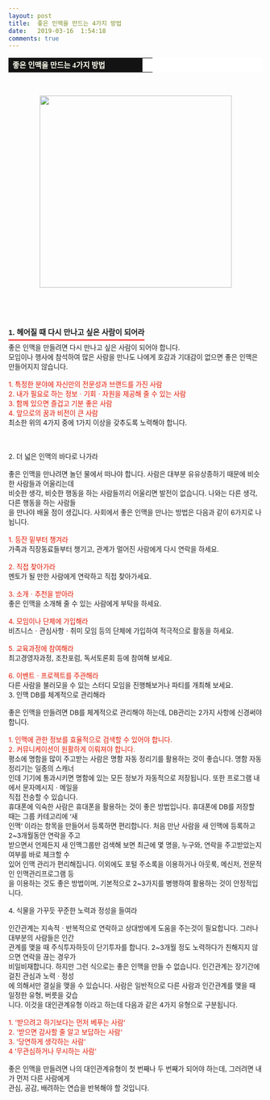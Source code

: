 ```yaml
---
layout: post
title:  좋은 인맥을 만드는 4가지 방법
date:   2019-03-16  1:54:18
comments: true
---
```






<table width="99%" bgcolor="#ffffff" cellspacing="1" cellpadding="2"><tbody><tr><td width="250" bgcolor="#141313" style-="border-bottom:#141313 1px solid; border-left:#141313 1px solid; border-top:#141313 1px solid; &#13;&#10;border-right:#141313 1px solid"><span style="color: rgb(0, 0, 0); font-family: 맑은 고딕, dotum, verdana; font-size: 11pt;"><strong><span syle="font-size:11pt"><font color="#fffff0">좋은 인맥을 만드는 4가지 방법</font></span></strong></span></td><td style="border-width: 0px 0px 1px; border-style: solid; border-color: rgb(255, 255, 255) rgb(255, 255, 255) rgb(20, 19, 19);"><span style="font-size: 11pt;"><font color="#000000">&nbsp;</font></span></td></tr></tbody></table><p><span style="font-size: 10pt;">﻿<br></span></p><div class="imageblock center" style="text-align: center; clear: both;"><span data-lightbox="lightbox" data-url="https://t1.daumcdn.net/cfile/tistory/1470C2124C7FC8D951?download"><img width="381" height="247" style="height: auto; cursor: pointer; max-width: 100%;" alt="" src="https://t1.daumcdn.net/cfile/tistory/1470C2124C7FC8D951" filemime="image/jpeg" filename="인맥.jpg"></span></div><p><span style="font-size: 10pt;">﻿<br><br></span><br></p><h3 style="font: bold 11pt/normal 맑은 고딕, Dotum, Sans-serif; margin: 0px; padding: 0px 0px 5px; border-bottom-color: rgb(255, 0, 0); border-bottom-width: 2px; border-bottom-style: solid; float: left; font-size-adjust: none; font-stretch: normal;">1. 헤어질 때 다시 만나고 싶은 사람이 되어라</h3><p><span style="font-size: 10pt;"><br><br>좋은 인맥을 만들려면 다시 만나고 싶은 사람이 되어야 합니다. <br>모임이나 행사에 참석하여 많은 사람을 만나도 나에게 호감과 기대감이 없으면 좋은 인맥은 만들어지지 않습니다.<br><br><font color="#e31600">1.&nbsp;특정한 분야에 자신만의 전문성과 브랜드를 가진 사람<br>2.&nbsp;내가 필요로 하는 정보ㆍ기회ㆍ자원을 제공해 줄 수 있는 사람<br>3.&nbsp;함께 있으면 즐겁고 기분 좋은 사람<br>4.&nbsp;앞으로의 꿈과 비전이 큰 사람</font><br> 최소한 위의&nbsp;4가지 중에&nbsp;1가지 이상을 갖추도록 노력해야 합니다.<br><br><br><br>2. 더 넓은 인맥의 바다로 나가라<span style="font-size: 10pt;">﻿<br><br>좋은 인맥을 만나려면 놀던 물에서 떠나야 합니다. 사람은 대부분 유유상종하기 때문에 비슷한 사람들과 어울리는데<br> 비슷한 생각, 비슷한 행동을 하는 사람들끼리 어울리면 발전이 없습니다. 나와는 다른 생각, 다른 행동을 하는 사람들<br> 을 만나야 배울 점이 생깁니다. 사회에서 좋은 인맥을 만나는 방법은 다음과 같이&nbsp;6가지로 나뉩니다. <br><br><font color="#e31600">1. 등잔 밑부터 챙겨라<br></font>가족과 직장동료들부터 챙기고, 관계가 멀어진 사람에게 다시 연락을 하세요.<br><br><font color="#e31600">2. 직접 찾아가라<br></font>멘토가 될 만한 사람에게 연락하고 직접 찾아가세요.<br><br><font color="#e31600">3. 소개ㆍ추천을 받아라<br></font>좋은 인맥을 소개해 줄 수 있는 사람에게 부탁을 하세요.<br><br><font color="#e31600">4. 모임이나 단체에 가입해라<br></font>비즈니스ㆍ관심사항ㆍ취미 모임 등의 단체에 가입하여 적극적으로 활동을 하세요.<br><br><font color="#e31600">5. 교육과정에 참여해라<br></font>최고경영자과정, 조찬포럼, 독서토론회 등에 참여해 보세요.<br><br><font color="#e31600">6. 이벤트ㆍ프로젝트를 주관해라<br></font>다른 사람을 불러모을 수 있는 스터디 모임을 진행해보거나 파티를 개최해 보세요.<span style="font-size: 10pt;">﻿</span><span style="font-size: 10pt;">﻿</span><br><span style="font-size: 10pt;">﻿</span><span style="font-size: 10pt;">3. 인맥 DB를 체계적으로 관리해라<span style="font-size: 10pt;">﻿<br></span><br> ﻿좋은 인맥을 만들려면 DB를 체계적으로 관리해야&nbsp;하는데, DB관리는&nbsp;2가지 사항에 신경써야 합니다.<br> &nbsp;<br><font color="#e31600">1.&nbsp;인맥에 관한 정보를 효율적으로 검색할 수 있어야 합니다.&nbsp;<br>2. 커뮤니케이션이 원활하게 이뤄져야 합니다.</font><br>평소에 명함을 많이 주고받는 사람은 명함 자동 정리기를 활용하는 것이 좋습니다. 명함 자동 정리기는 일종의 스캐너<br> 인데 기기에 통과시키면 명함에 있는 모든 정보가 자동적으로 저장됩니다. 또한 프로그램 내에서 문자메시지ㆍ메일을 <br> 직접 전송할 수 있습니다.<br>휴대폰에 익숙한 사람은 휴대폰을 활용하는 것이 좋은 방법입니다. 휴대폰에 DB를 저장할 때는 그룹 카테고리에 ‘새 <br> 인맥’ 이라는 항목을 만들어서 등록하면 편리합니다. 처음 만난 사람을 새 인맥에 등록하고 2~3개월동안 연락을 주고<br> 받으면서 언제든지 새 인맥그룹만 검색해 보면 최근에 몇 명을, 누구와, 연락을 주고받았는지 여부를 바로 체크할 수 <br> 있어 인맥 관리가 편리해집니다. 이외에도 포털 주소록을 이용하거나 아웃룩, 메신저, 전문적인 인맥관리프로그램 등<br> 을 이용하는 것도 좋은 방법이며, 기본적으로 2~3가지를 병행하여 활용하는 것이 안정적입니다.<br><br><span style="font-size: 10pt;">4. 식물을 가꾸듯 꾸준한 노력과 정성을 들여라<span style="font-size: 10pt;">﻿<br></span></span><br>인간관계는 지속적ㆍ반복적으로 연락하고 상대방에게 도움을 주는것이 필요합니다. 그러나 대부분의 사람들은 인간<br> 관계를 맺을 때 주식투자하듯이 단기투자를 합니다. 2~3개월 정도 노력하다가 친해지지 않으면 연락을 끊는 경우가 <br> 비일비재합니다. 하지만 그런 식으로는 좋은 인맥을 만들 수 없습니다. 인간관계는 장기간에 걸친 관심과 노력ㆍ정성<br> 에 의해서만 결실을 맺을 수 있습니다. 사람은 일반적으로 다른 사람과 인간관계를 맺을 때 일정한 유형, 버릇을 갖습<br> 니다. 이것을 대인관계유형 이라고 하는데 다음과 같은 4가지 유형으로 구분됩니다.<br><br><font color="#e31600">1.&nbsp;'받으려고 하기보다는 먼저 베푸는 사람'<br>2.&nbsp;'받으면 감사할 줄 알고 보답하는 사람'<br>3.&nbsp;'당연하게 생각하는 사람'<br>4&nbsp;'무관심하거나 무시하는 사람'&nbsp; <br></font><br>좋은 인맥을 만들려면 나의 대인관계유형이 첫 번째나 두 번째가 되어야&nbsp;하는데, 그러려면 내가 먼저 다른 사람에게 <br> 관심, 공감, 배려하는 연습을 반복해야 할 것입니다.</span></span></span><br></p>